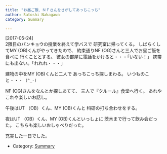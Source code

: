 ```yaml
---
title: "お昼ご飯、ＮＦさんをさがしてあっちこっち"
author: Satoshi Nakagawa
category: Summary

---
```


[2017-05-24]  
 2限目のパンキョウの授業を終えて学バスで
研究室に帰ってくる。
しばらくしてMY (OB)くんがやってきたので、
約束通りNF (OG)さんと三人でお昼ご飯を食べに
行くこととする。
彼女の部屋に電話をかけると・・・「いない！」
携帯にも出ない。「れれれ・・・」

 建物の中をMY (OB)くんと二人で
あっちこっち探しまわる。
いつものこと・・・` (^_-)`

 NF (OG)さんをなんとか探しあてて、
三人で『クルール』食堂へ行く。
あれやこれや楽しいお話し。

<!--more-->

 午後はUT （OB）くん、MY (OB)くんと
科研の打ち合わせをする。

 夜はUT （OB）くん、MY (OB)くんといっしょに
茨木まで行って飲み会だった。
こちらも楽しいおしゃべりだった。

 充実した一日でした。

- Category: [Summary](/categories.html#Summary)

